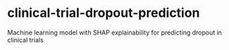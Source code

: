 # clinical-trial-dropout-prediction
Machine learning model with SHAP explainability for predicting dropout in clinical trials
